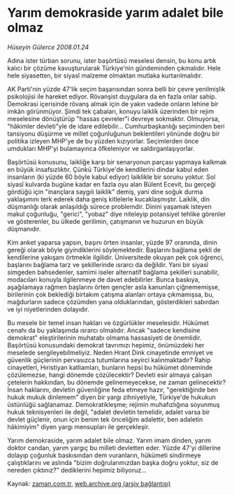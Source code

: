 # Yarım demokraside yarım adalet bile olmaz

*Hüseyin Gülerce 2008.01.24*

<tr><td class="metin" colspan="2" style="padding-top: 20px; padding-left: 5px; padding-right: 10px;">Adına ister türban sorunu, ister başörtüsü meselesi densin, bu konu artık kalıcı bir çözüme kavuşturularak Türkiye'nin gündeminden çıkmalıdır. Hele hele siyasetten, bir siyasî malzeme olmaktan mutlaka kurtarılmalıdır.</td></tr><tr><td class="metin" colspan="2" style="padding-top: 20px; padding-left: 5px; padding-right: 10px;"><p>AK Parti'nin yüzde 47'lik seçim başarısından sonra belli bir çevre yenilmişlik psikolojisi ile hareket ediyor. Rövanşist duygulara da en fazla onlar sahip. Demokrasi içerisinde rövanş almak için de yakın vadede onların lehine bir imkân görünmüyor. Şimdi tek çabaları, konuyu laiklik üzerinden bir rejim meselesine dönüştürüp "hassas çevreler"i devreye sokmaktır. Olmuyorsa, "hâkimler devleti"yle de idare edilebilir... Cumhurbaşkanlığı seçiminden beri tansiyonu düşürme ve millet çoğunluğunun beklentileri yönünde doğru bir politika izleyen MHP'ye de bu yüzden kızıyorlar. Seçimlerden önce umdukları MHP'yi bulamayınca öfkeleniyor ve saldırganlaşıyorlar.
<p>Başörtüsü konusunu, laikliğe karşı bir senaryonun parçası yapmaya kalkmak en büyük insafsızlıktır. Çünkü Türkiye'de kendilerini dindar kabul eden insanların (ki yüzde 60 böyle kabul ediyor) laiklikle bir sorunu yoktur. Sol siyasî kulvarda bugüne kadar en fazla oyu alan Bülent Ecevit, bu gerçeği gördüğü için "inançlara saygılı laiklik" demiş, yani dine soğuk durma yaklaşımını terk ederek daha geniş kitlelerle kucaklaşmıştır. Laiklik, din düşmanlığı olarak anlaşıldığı sürece problemdir. Dinini yaşamak isteyen makul çoğunluğu, "gerici", "yobaz" diye niteleyip potansiyel tehlike görenler ve gösterenler, bu ülkede gerilimin, çatışmanın ve huzurun en büyük düşmanıdır.
<p>Kim anket yaparsa yapsın, başını örten insanlar, yüzde 97 oranında, dinin gereği olarak böyle giyindiklerini söylemektedir. Başlarını bağlama şekli de kendilerine yakışanı örtmekle ilgilidir. Üniversitede okuyan pek çok öğrenci, başlarını bağlama tarz ve şekillerinde ısrarcı da değildir. Yani bir siyasî simgeden bahsedenler, samimi iseler alternatif bağlama şekilleri sunabilir, modacıları konuyla ilgilenmeye de davet edebilirler. Bunca baskıya, aşağılamaya rağmen başlarını örten gençler asla kanunları çiğnememişse, birilerinin çok beklediği birtakım çatışma alanları ortaya çıkmamışsa, bu, mağdurların sadece çözümden yana olduklarından, gösterdikleri sabırdan ve iyi niyetlerinden dolayıdır.
<p>Bu mesele bir temel insan hakları ve özgürlükler meselesidir. Hükümet cenahı da bu yaklaşımda ısrarcı olmalıdır. Ancak "sadece kendisine demokrat" eleştirilerinin muhatabı olmama hassasiyeti de önemlidir. Başörtüsü konusundaki demokrat tavrımızı hepimiz, önümüzdeki her meselede sergileyebilmeliyiz. Neden Hrant Dink cinayetinde emniyet ve güvenlik güçlerinin pervasızca tutumlarına seyirci kalınmaktadır? Rahip cinayetleri, Hıristiyan katliamları, bunların hepsi bu hükümet döneminde çözülemezse, hangi dönemde çözülecektir? Devleti esir almaya çalışan çetelerin hakkından, bu dönemde gelinemeyecekse, ne zaman gelinecektir? İnsan haklarını, devletin güvenliğine feda etmeye hazır, "gerektiğinde ben hukuk mukuk dinlemem" diyen bir yargı zihniyetiyle, Türkiye'de hukukun üstünlüğü sağlanamaz. Demokratikleşme; rejimin muhafızlığına soyunmuş hukuk teknisyenleri ile değil, "adalet devletin temelidir, adalet varsa bir devlet güçlenir, onun için benim tek önceliğim adalettir, ben adaletin hâkimiyim" diyen yargı mensupları ile gerçekleşir.
<p>Yarım demokraside, yarım adalet bile olmaz. Yarım imam dinden, yarım doktor candan, yarım yargıç bu milleti devletten eder. Yüzde 47'yi dillerine dolayıp çoğunluk baskısından dem vuranların, hükümeti sindirmeye çalıştıklarını ve aslında "bizim doğrularımızdan başka doğru yoktur, siz de nereden çıktınız?" dediklerini hepimiz biliyoruz...<br/></p></p></p></p></p></td></tr>

Kaynak: [zaman.com.tr](http://zaman.com.tr/yazar.do?yazino=641951), [web.archive.org (arşiv bağlantısı)](http://web.archive.org/web/20080527014644/http://www.zaman.com.tr:80/yazar.do?yazino=641951)
